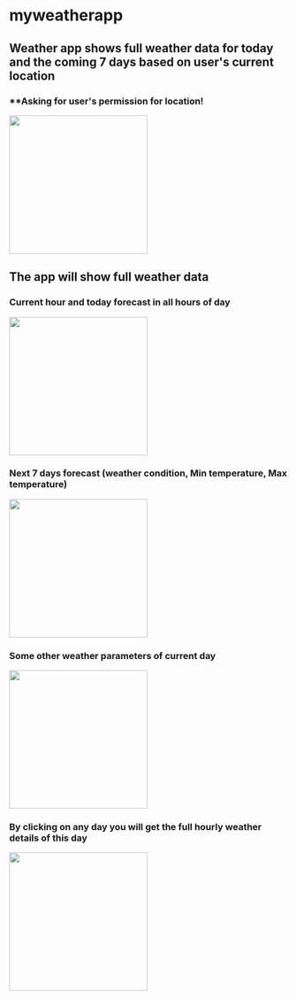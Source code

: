 # myweatherapp
## Weather app shows full weather data for today and the coming 7 days based on user's current location


### **Asking for user's permission for location!
<div>
<img src="https://user-images.githubusercontent.com/112197330/216043174-27e5a34b-19f2-4442-8667-02ac9ad384c2.png" width="250"/>
</div>


## The app will show full weather data


### Current hour and today forecast in all hours of day
<div>
<img src="https://user-images.githubusercontent.com/112197330/216044212-6ad3bd3d-963e-44b0-8c93-2c594c3b1c6f.png" width="250"/>
</div>


### Next 7 days forecast (weather condition, Min temperature, Max temperature)
<div>
<img src="https://user-images.githubusercontent.com/112197330/216045191-98066095-3025-4d83-8f6e-8ddf2c71715e.png" width="250"/>
</div>


### Some other weather parameters of current day
<div>
<img src="https://user-images.githubusercontent.com/112197330/216045639-8ef800d8-e8c1-4857-9d5a-18ccb37dd096.png" width="250"/>
</div>


### By clicking on any day you will get the full hourly weather details of this day
<div>
<img src="https://user-images.githubusercontent.com/112197330/216046553-0eb9ff28-5d1b-4091-8958-98e71ea4129b.png" width="250"/>
</div>

